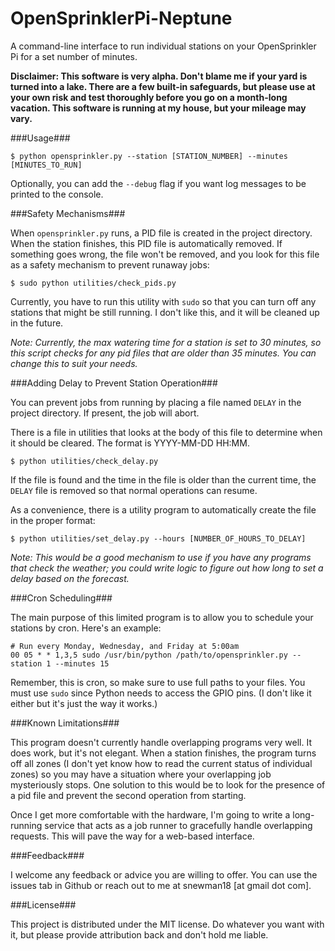 OpenSprinklerPi-Neptune
======================

A command-line interface to run individual stations on your OpenSprinkler Pi for a set number of minutes.

**Disclaimer: This software is very alpha. Don't blame me if your yard is turned into a lake. There are a few built-in safeguards, but please use at your own risk and test thoroughly before you go on a month-long vacation. This software is running at my house, but your mileage may vary.**

###Usage###

    $ python opensprinkler.py --station [STATION_NUMBER] --minutes [MINUTES_TO_RUN]

Optionally, you can add the `--debug` flag if you want log messages to be printed to the console.

###Safety Mechanisms###

When `opensprinkler.py` runs, a PID file is created in the project directory. When the station finishes, this PID file is automatically removed. If something goes wrong, the file won't be removed, and you look for this file as a safety mechanism to prevent runaway jobs:

    $ sudo python utilities/check_pids.py

Currently, you have to run this utility with `sudo` so that you can turn off any stations that might be still running. I don't like this, and it will be cleaned up in the future.

*Note: Currently, the max watering time for a station is set to 30 minutes, so this script checks for any pid files that are older than 35 minutes. You can change this to suit your needs.*

###Adding Delay to Prevent Station Operation###

You can prevent jobs from running by placing a file named `DELAY` in the project directory. If present, the job will abort.

There is a file in utilities that looks at the body of this file to determine when it should be cleared. The format is YYYY-MM-DD HH:MM.

    $ python utilities/check_delay.py

If the file is found and the time in the file is older than the current time, the `DELAY` file is removed so that normal operations can resume.

As a convenience, there is a utility program to automatically create the file in the proper format:

    $ python utilities/set_delay.py --hours [NUMBER_OF_HOURS_TO_DELAY]

*Note: This would be a good mechanism to use if you have any programs that check the weather; you could write logic to figure out how long to set a delay based on the forecast.*

###Cron Scheduling###

The main purpose of this limited program is to allow you to schedule your stations by cron. Here's an example:

    # Run every Monday, Wednesday, and Friday at 5:00am
    00 05 * * 1,3,5 sudo /usr/bin/python /path/to/opensprinkler.py --station 1 --minutes 15

Remember, this is cron, so make sure to use full paths to your files. You must use `sudo` since Python needs to access the GPIO pins. (I don't like it either but it's just the way it works.)

###Known Limitations###

This program doesn't currently handle overlapping programs very well. It does work, but it's not elegant. When a station finishes, the program turns off all zones (I don't yet know how to read the current status of individual zones) so you may have a situation where your overlapping job mysteriously stops. One solution to this would be to look for the presence of a pid file and prevent the second operation from starting.

Once I get more comfortable with the hardware, I'm going to write a long-running service that acts as a job runner to gracefully handle overlapping requests. This will pave the way for a web-based interface.

###Feedback###

I welcome any feedback or advice you are willing to offer. You can use the issues tab in Github or reach out to me at snewman18 [at gmail dot com].

###License###

This project is distributed under the MIT license. Do whatever you want with it, but please provide attribution back and don't hold me liable.
